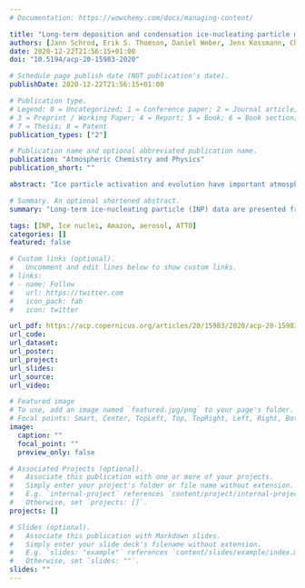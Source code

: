 ```yaml
---
# Documentation: https://wowchemy.com/docs/managing-content/

title: "Long-term deposition and condensation ice-nucleating particle measurements from four stations across the globe"
authors: [Jann Schrod, Erik S. Thomson, Daniel Weber, Jens Kossmann, Christopher Pöhlker, Jorge Saturno, Florian Ditas, Paulo Artaxo, Valerie Clouard, Jean-Marie Saurel, Martin Ebert, Joachim Curtius, Heinz G. Bingemer]
date: 2020-12-22T21:56:15+01:00
doi: "10.5194/acp-20-15983-2020"

# Schedule page publish date (NOT publication's date).
publishDate: 2020-12-22T21:56:15+01:00

# Publication type.
# Legend: 0 = Uncategorized; 1 = Conference paper; 2 = Journal article;
# 3 = Preprint / Working Paper; 4 = Report; 5 = Book; 6 = Book section;
# 7 = Thesis; 8 = Patent
publication_types: ["2"]

# Publication name and optional abbreviated publication name.
publication: "Atmospheric Chemistry and Physics"
publication_short: ""

abstract: "Ice particle activation and evolution have important atmospheric implications for cloud formation, initiation of precipitation and radiative interactions. The initial formation of atmospheric ice by heterogeneous ice nucleation requires the presence of a nucleating seed, an ice-nucleating particle (INP), to facilitate its first emergence. Unfortunately, only a few long-term measurements of INPs exist, and as a result, knowledge about geographic and seasonal variations of INP concentrations is sparse. Here we present data from nearly 2 years of INP measurements from four stations in different regions of the world: the Amazon (Brazil), the Caribbean (Martinique), central Europe (Germany) and the Arctic (Svalbard). The sites feature diverse geographical climates and ecosystems that are associated with dissimilar transport patterns, aerosol characteristics and levels of anthropogenic impact (ranging from near pristine to mostly rural). Interestingly, observed INP concentrations, which represent measurements in the deposition and condensation freezing modes, do not differ greatly from site to site but usually fall well within the same order of magnitude. Moreover, short-term variability overwhelms all long-term trends and/or seasonality in the INP concentration at all locations. An analysis of the frequency distributions of INP concentrations suggests that INPs tend to be well mixed and reflective of large-scale air mass movements. No universal physical or chemical parameter could be identified to be a causal link driving INP climatology, highlighting the complex nature of the ice nucleation process. Amazonian INP concentrations were mostly unaffected by the biomass burning season, even though aerosol concentrations increase by a factor of 10 from the wet to dry season. Caribbean INPs were positively correlated to parameters related to transported mineral dust, which is known to increase during the Northern Hemisphere summer. A wind sector analysis revealed the absence of an anthropogenic impact on average INP concentrations at the site in central Europe. Likewise, no Arctic haze influence was observed on INPs at the Arctic site, where low concentrations were generally measured. We consider the collected data to be a unique resource for the community that illustrates some of the challenges and knowledge gaps of the field in general, while specifically highlighting the need for more long-term observations of INPs worldwide."

# Summary. An optional shortened abstract.
summary: "Long-term ice-nucleating particle (INP) data are presented from four semi-pristine sites located in the Amazon, the Caribbean, Germany and the Arctic. Average INP concentrations did not differ by orders of magnitude between the sites. For all sites short-term variability dominated the time series, which lacked clear trends and seasonalities. Common drivers to explain the INP levels and their variations could not be identified, illustrating the complex nature of heterogeneous ice nucleation."

tags: [INP, Ice nuclei, Amazon, aerosol, ATTO]
categories: []
featured: false

# Custom links (optional).
#   Uncomment and edit lines below to show custom links.
# links:
# - name: Follow
#   url: https://twitter.com
#   icon_pack: fab
#   icon: twitter

url_pdf: https://acp.copernicus.org/articles/20/15983/2020/acp-20-15983-2020.pdf
url_code:
url_dataset:
url_poster:
url_project:
url_slides:
url_source:
url_video:

# Featured image
# To use, add an image named `featured.jpg/png` to your page's folder.
# Focal points: Smart, Center, TopLeft, Top, TopRight, Left, Right, BottomLeft, Bottom, BottomRight.
image:
  caption: ""
  focal_point: ""
  preview_only: false

# Associated Projects (optional).
#   Associate this publication with one or more of your projects.
#   Simply enter your project's folder or file name without extension.
#   E.g. `internal-project` references `content/project/internal-project/index.md`.
#   Otherwise, set `projects: []`.
projects: []

# Slides (optional).
#   Associate this publication with Markdown slides.
#   Simply enter your slide deck's filename without extension.
#   E.g. `slides: "example"` references `content/slides/example/index.md`.
#   Otherwise, set `slides: ""`.
slides: ""
---
```

